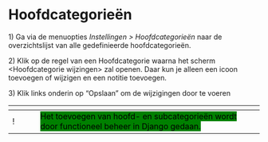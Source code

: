 # Hoofdcategorieën

1\)      Ga via de menuopties _Instellingen > Hoofdcategorieën_ naar de overzichtslijst van alle gedefinieerde hoofdcategorieën.

2\)      Klik op de regel van een Hoofdcategorie waarna het scherm \<Hoofdcategorie wijzingen> zal openen. Daar kun je alleen een icoon toevoegen of wijzigen en een notitie toevoegen.

3\)      Klik links onderin op “Opslaan” om de wijzigingen door te voeren

&#x20;

<table data-header-hidden><thead><tr><th width="40"></th><th></th></tr></thead><tbody><tr><td>!</td><td><mark style="background-color:green;">Het toevoegen van hoofd- en subcategorieën wordt door functioneel beheer in Django gedaan.</mark></td></tr></tbody></table>
